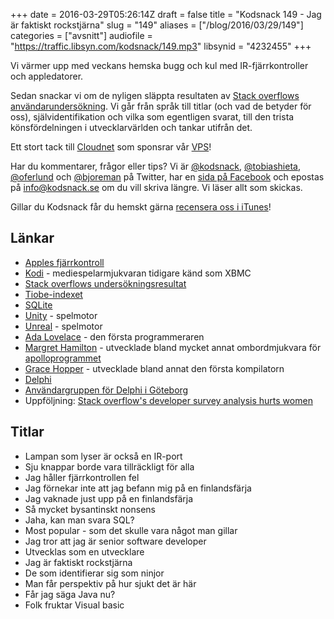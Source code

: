 +++
date = 2016-03-29T05:26:14Z
draft = false
title = "Kodsnack 149 - Jag är faktiskt rockstjärna"
slug = "149"
aliases = ["/blog/2016/03/29/149"]
categories = ["avsnitt"]
audiofile = "https://traffic.libsyn.com/kodsnack/149.mp3"
libsynid = "4232455"
+++

Vi värmer upp med veckans hemska bugg och kul med IR-fjärrkontroller och appledatorer.

Sedan snackar vi om de nyligen släppta resultaten av [Stack overflows användarundersökning](https://stackoverflow.com/research/developer-survey-2016). Vi går från språk till titlar (och vad de betyder för oss), självidentifikation och vilka som egentligen svarat, till den trista könsfördelningen i utvecklarvärlden och tankar utifrån det.

Ett stort tack till [Cloudnet](http://www.cloudnet.se) som sponsrar vår [VPS](http://en.wikipedia.org/wiki/Virtual_private_server)!

Har du kommentarer, frågor eller tips? Vi är [@kodsnack](https://www.twitter.com/kodsnack), [@tobiashieta](https://www.twitter.com/tobiashieta), [@oferlund](https://www.twitter.com/oferlund) och [@bjoreman](https://www.twitter.com/bjoreman) på Twitter, har en [sida på Facebook](https://www.facebook.com/kodsnack) och epostas på [info@kodsnack.se](mailto:info@kodsnack.se) om du vill skriva längre. Vi läser allt som skickas.

Gillar du Kodsnack får du hemskt gärna [recensera oss i iTunes](http://itunes.apple.com/se/podcast/kodsnack/id561631498?l=en)!

## Länkar ##
* [Apples fjärrkontroll](http://www.apple.com/shop/product/MM4T2AM/A/apple-remote)
* [Kodi](https://en.wikipedia.org/wiki/Kodi_%28software%29) - mediespelarmjukvaran tidigare känd som XBMC
* [Stack overflows undersökningsresultat](https://stackoverflow.com/research/developer-survey-2016)
* [Tiobe-indexet](http://www.tiobe.com/tiobe_index?page=index)
* [SQLite](https://en.wikipedia.org/wiki/SQLite)
* [Unity](https://en.wikipedia.org/wiki/Unity_%28game_engine%29) - spelmotor
* [Unreal](https://en.wikipedia.org/wiki/Unreal_Engine) - spelmotor
* [Ada Lovelace](https://en.wikipedia.org/wiki/Ada_Lovelace) - den första programmeraren
* [Margret Hamilton](https://en.wikipedia.org/wiki/Margaret_Hamilton_%28scientist%29) - utvecklade bland mycket annat ombordmjukvara för [apolloprogrammet](https://en.wikipedia.org/wiki/Apollo_program)
* [Grace Hopper](https://en.wikipedia.org/wiki/Grace_Hopper) - utvecklade bland annat den första kompilatorn
* [Delphi](https://en.wikipedia.org/wiki/Delphi_%28programming_language%29)
* [Användargruppen för Delphi i Göteborg](http://www.meetup.com/delphi-gbg/)
* Uppföljning: [Stack overflow's developer survey analysis hurts women](https://medium.com/@glitterwitch/stack-overflow-s-developer-survey-analysis-hurts-women-ec4d568e2352#.120aiwln2)

## Titlar ##
* Lampan som lyser är också en IR-port
* Sju knappar borde vara tillräckligt för alla
* Jag håller fjärrkontrollen fel
* Jag förnekar inte att jag befann mig på en finlandsfärja
* Jag vaknade just upp på en finlandsfärja
* Så mycket bysantinskt nonsens
* Jaha, kan man svara SQL?
* Most popular - som det skulle vara något man gillar
* Jag tror att jag är senior software developer
* Utvecklas som en utvecklare
* Jag är faktiskt rockstjärna
* De som identifierar sig som ninjor
* Man får perspektiv på hur sjukt det är här
* Får jag säga Java nu?
* Folk fruktar Visual basic